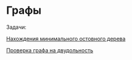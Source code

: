 # Графы

Задачи: 

[Нахождения минимального остовного дерева](https://github.com/SoinRoma/MSU_2Course/tree/master/grafs/finding_the_minimum_spanning_tree)

[Проверка графа на двудольность](https://github.com/SoinRoma/MSU_2Course/tree/master/grafs/graph_bipartite)
